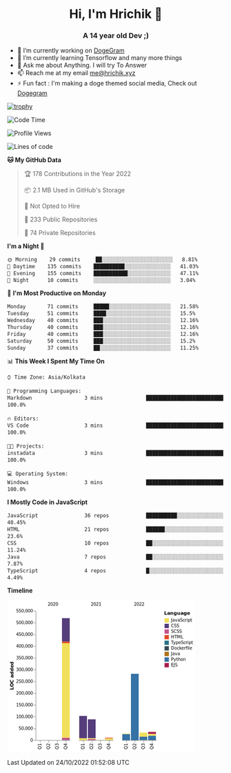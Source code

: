 <h1 align="center">Hi, I'm Hrichik 👋</h1>
<h3 align="center">A 14 year old Dev ;) </h3>


- 🔭 I’m currently working on [DogeGram](https://dogegram.xyz)
- 🌱 I’m currently learning Tensorflow and many more things
- 💬 Ask me about Anything. I will try To Answer
- 📫 Reach me at my email me@hrichik.xyz
- ⚡ Fun fact : I'm making a doge themed social media, Check out [Dogegram](https://dogegram.xyz)

[![trophy](https://github-profile-trophy.vercel.app/?username=hrichiksite)](https://github.com/ryo-ma/github-profile-trophy)



<!--START_SECTION:waka-->
![Code Time](http://img.shields.io/badge/Code%20Time-18%20hrs%2057%20mins-blue)

![Profile Views](http://img.shields.io/badge/Profile%20Views-12-blue)

![Lines of code](https://img.shields.io/badge/From%20Hello%20World%20I%27ve%20Written-1%20Million%20lines%20of%20code-blue)

**🐱 My GitHub Data** 

> 🏆 178 Contributions in the Year 2022
 > 
> 📦 2.1 MB Used in GitHub's Storage 
 > 
> 🚫 Not Opted to Hire
 > 
> 📜 233 Public Repositories 
 > 
> 🔑 74 Private Repositories  
 > 
**I'm a Night 🦉** 

```text
🌞 Morning    29 commits     ██░░░░░░░░░░░░░░░░░░░░░░░   8.81% 
🌆 Daytime    135 commits    ██████████░░░░░░░░░░░░░░░   41.03% 
🌃 Evening    155 commits    ███████████░░░░░░░░░░░░░░   47.11% 
🌙 Night      10 commits     ░░░░░░░░░░░░░░░░░░░░░░░░░   3.04%

```
📅 **I'm Most Productive on Monday** 

```text
Monday       71 commits     █████░░░░░░░░░░░░░░░░░░░░   21.58% 
Tuesday      51 commits     ████░░░░░░░░░░░░░░░░░░░░░   15.5% 
Wednesday    40 commits     ███░░░░░░░░░░░░░░░░░░░░░░   12.16% 
Thursday     40 commits     ███░░░░░░░░░░░░░░░░░░░░░░   12.16% 
Friday       40 commits     ███░░░░░░░░░░░░░░░░░░░░░░   12.16% 
Saturday     50 commits     ███░░░░░░░░░░░░░░░░░░░░░░   15.2% 
Sunday       37 commits     ██░░░░░░░░░░░░░░░░░░░░░░░   11.25%

```


📊 **This Week I Spent My Time On** 

```text
⌚︎ Time Zone: Asia/Kolkata

💬 Programming Languages: 
Markdown                 3 mins              █████████████████████████   100.0%

🔥 Editors: 
VS Code                  3 mins              █████████████████████████   100.0%

🐱‍💻 Projects: 
instadata                3 mins              █████████████████████████   100.0%

💻 Operating System: 
Windows                  3 mins              █████████████████████████   100.0%

```

**I Mostly Code in JavaScript** 

```text
JavaScript               36 repos            ██████████░░░░░░░░░░░░░░░   40.45% 
HTML                     21 repos            ██████░░░░░░░░░░░░░░░░░░░   23.6% 
CSS                      10 repos            ██░░░░░░░░░░░░░░░░░░░░░░░   11.24% 
Java                     7 repos             ██░░░░░░░░░░░░░░░░░░░░░░░   7.87% 
TypeScript               4 repos             █░░░░░░░░░░░░░░░░░░░░░░░░   4.49%

```


**Timeline**

![Chart not found](https://raw.githubusercontent.com/hrichiksite/hrichiksite/master/charts/bar_graph.png) 


 Last Updated on 24/10/2022 01:52:08 UTC
<!--END_SECTION:waka-->
